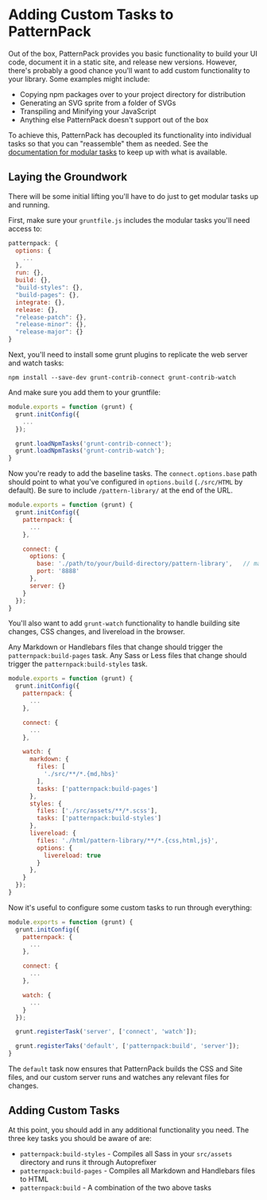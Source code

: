 # Adding Custom Tasks to PatternPack

Out of the box, PatternPack provides you basic functionality to build your UI code, document it in a static site, and release new versions. However, there's probably a good chance you'll want to add custom functionality to your library. Some examples might include:

- Copying npm packages over to your project directory for distribution
- Generating an SVG sprite from a folder of SVGs
- Transpiling and Minifying your JavaScript
- Anything else PatternPack doesn't support out of the box

To achieve this, PatternPack has decoupled its functionality into individual tasks so that you can "reassemble" them as needed. See the [documentation for modular tasks](https://github.com/patternpack/patternpack#modular-tasks) to keep up with what is available.

## Laying the Groundwork
There will be some initial lifting you'll have to do just to get modular tasks up and running.

First, make sure your `gruntfile.js` includes the modular tasks you'll need access to:

```js
patternpack: {
  options: {
    ...
  },
  run: {},
  build: {},
  "build-styles": {},
  "build-pages": {},
  integrate: {},
  release: {},
  "release-patch": {},
  "release-minor": {},
  "release-major": {}
}
```

Next, you'll need to install some grunt plugins to replicate the web server and watch tasks:

```shell
npm install --save-dev grunt-contrib-connect grunt-contrib-watch
```

And make sure you add them to your gruntfile:

```js
module.exports = function (grunt) {
  grunt.initConfig({
    ...
  });

  grunt.loadNpmTasks('grunt-contrib-connect');
  grunt.loadNpmTasks('grunt-contrib-watch');
}
```

Now you're ready to add the baseline tasks. The `connect.options.base` path should point to what you've configured in `options.build` (`./src/HTML` by default). Be sure to include `/pattern-library/` at the end of the URL.

```js
module.exports = function (grunt) {
  grunt.initConfig({
    patternpack: {
      ...
    },

    connect: {
      options: {
        base: './path/to/your/build-directory/pattern-library',   // make sure you include the trailing pattern-library directory
        port: '8888'
      },
      server: {}
    }
  });
}
```

You'll also want to add `grunt-watch` functionality to handle building site changes, CSS changes, and livereload in the browser.

Any Markdown or Handlebars files that change should trigger the `patternpack:build-pages` task. Any Sass or Less files that change should trigger the `patternpack:build-styles` task.

```js
module.exports = function (grunt) {
  grunt.initConfig({
    patternpack: {
      ...
    },

    connect: {
      ...
    },

    watch: {
      markdown: {
        files: [
          './src/**/*.{md,hbs}'
        ],
        tasks: ['patternpack:build-pages']
      },
      styles: {
        files: ['./src/assets/**/*.scss'],
        tasks: ['patternpack:build-styles']
      },
      livereload: {
        files: './html/pattern-library/**/*.{css,html,js}',
        options: {
          livereload: true
        }
      },
    }
  });
}
```

Now it's useful to configure some custom tasks to run through everything:

```js
module.exports = function (grunt) {
  grunt.initConfig({
    patternpack: {
      ...
    },

    connect: {
      ...
    },

    watch: {
      ...
    }
  });

  grunt.registerTask('server', ['connect', 'watch']);

  grunt.registerTaks('default', ['patternpack:build', 'server']);
}
```

The `default` task now ensures that PatternPack builds the CSS and Site files, and our custom server runs and watches any relevant files for changes.

## Adding Custom Tasks

At this point, you should add in any additional functionality you need. The three key tasks you should be aware of are:

- `patternpack:build-styles` - Compiles all Sass in your `src/assets` directory and runs it through Autoprefixer
- `patternpack:build-pages` - Compiles all Markdown and Handlebars files to HTML
- `patternpack:build` - A combination of the two above tasks
